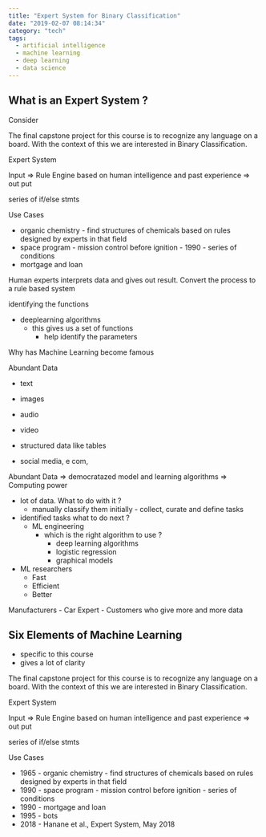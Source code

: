 ```yaml
---
title: "Expert System for Binary Classification"
date: "2019-02-07 08:14:34"
category: "tech"
tags:
  - artificial intelligence
  - machine learning
  - deep learning
  - data science
---
```


## What is an Expert System ?

Consider

The final capstone project for this course is to recognize any language on a board. With the context of this we are interested in Binary Classification.

Expert System

Input => Rule Engine based on human intelligence and past experience => out put

series of if/else stmts

Use Cases

- organic chemistry - find structures of chemicals based on rules designed by experts in that field
- space program - mission control before ignition - 1990 - series of conditions
- mortgage and loan

Human experts interprets data and gives out result. Convert the process to a rule based system

identifying the functions

- deeplearning algorithms
  - this gives us a set of functions
    - help identify the parameters

Why has Machine Learning become famous

Abundant Data

- text
- images
- audio
- video

- structured data like tables
- social media, e com,

Abundant Data => democratazed model and learning algorithms => Computing power

- lot of data. What to do with it ?
  - manually classify them initially - collect, curate and define tasks
- identified tasks what to do next ?
  - ML engineering
    - which is the right algorithm to use ?
      - deep learning algorithms
      - logistic regression
      - graphical models
- ML researchers
  - Fast
  - Efficient
  - Better

Manufacturers - Car Expert - Customers who give more and more data

## Six Elements of Machine Learning

- specific to this course
- gives a lot of clarity

The final capstone project for this course is to recognize any language on a board. With the context of this we are interested in Binary Classification.

Expert System

Input => Rule Engine based on human intelligence and past experience => out put

series of if/else stmts

Use Cases

- 1965 - organic chemistry - find structures of chemicals based on rules designed by experts in that field
- 1990 - space program - mission control before ignition - series of conditions
- 1990 - mortgage and loan
- 1995 - bots
- 2018 - Hanane et al., Expert System, May 2018
